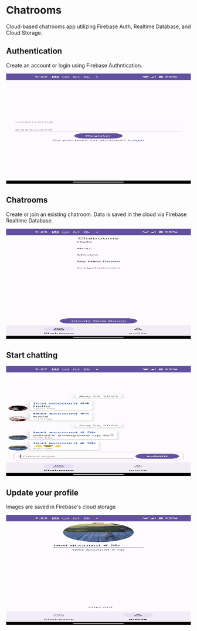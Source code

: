 # Chatrooms
Cloud-based chatrooms app utilizing Firebase Auth, Realtime Database, and Cloud Storage.

## Authentication

Create an account or login using Firebase Authntication.

<img src="https://github.com/samyups1111/Chatrooms/blob/master/app/src/main/res/mipmap-hdpi/register_page.png" height="300" width="600"/>

## Chatrooms

Create or join an existing chatroom. Data is saved in the cloud via Firebase Realtime Database.

<img src="https://github.com/samyups1111/Chatrooms/blob/master/app/src/main/res/mipmap-hdpi/chatrooms_page.png" height="300" width="600"/>

## Start chatting

<img src="https://github.com/samyups1111/Chatrooms/blob/master/app/src/main/res/mipmap-hdpi/messages_page.png" height="300" width="600"/>

## Update your profile

Images are saved in Firebase's cloud storage

<img src="https://github.com/samyups1111/Chatrooms/blob/master/app/src/main/res/mipmap-hdpi/profile_page.png" height="300" width="600"/>
